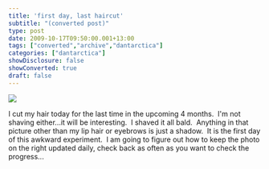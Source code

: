 ```yaml
---
title: 'first day, last haircut'
subtitle: "(converted post)"
type: post
date: 2009-10-17T09:50:00.001+13:00
tags: ["converted","archive","dantarctica"]
categories: ["dantarctica"]
showDisclosure: false
showConverted: true
draft: false
---
```


[![](http://lh4.ggpht.com/_wcGwQ5iyBZc/Stja1oApcGI/AAAAAAAABT8/9Tr2OqVW90M/s320/Photo%202.jpg)](http://lh4.ggpht.com/_wcGwQ5iyBZc/Stja1oApcGI/AAAAAAAABT8/9Tr2OqVW90M/s1600/Photo%202.jpg)  

I cut my hair today for the last time in the upcoming 4 months.  I'm not shaving either...it will be interesting.  I shaved it all bald.  Anything in that picture other than my lip hair or eyebrows is just a shadow.  It is the first day of this awkward experiment.  I am going to figure out how to keep the photo on the right updated daily, check back as often as you want to check the progress...